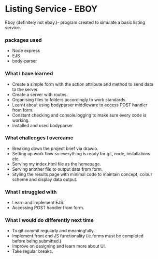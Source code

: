 # Listing Service - EBOY

Eboy (definitely not ebay.)- program created to simulate a basic listing service.

### packages used
* Node express
* EJS
* body-parser

### What I have learned
* Create a simple form with the action attribute and method to send data to the server.
* Create a server with routes.
* Organising files to folders accordingly to work standards.
* Learnt about using bodyparser middleware to access POST handler from form.
* Constant checking and console.logging to make sure every code is working.
* Installed and used bodyparser

### What challenges I overcame
* Breaking down the project brief via drawio.
* Setting up work flow so everything is ready for git, node, installations etc.
* Serving my index.html file as the homepage.
* Serving another file to output data from form.
* Styling the results page with minimal code to maintain concept, colour scheme and display data output.

### What I struggled with
* Learn and implement EJS.
* Accessing POST handler from form.


### What I would do differently next time
* To git commit regularly and meaningfully.
* Implement front end JS functionality (ie.forms must be completed before being submitted.)
* Improve on designing and learn more about UI.
* Take regular breaks.


